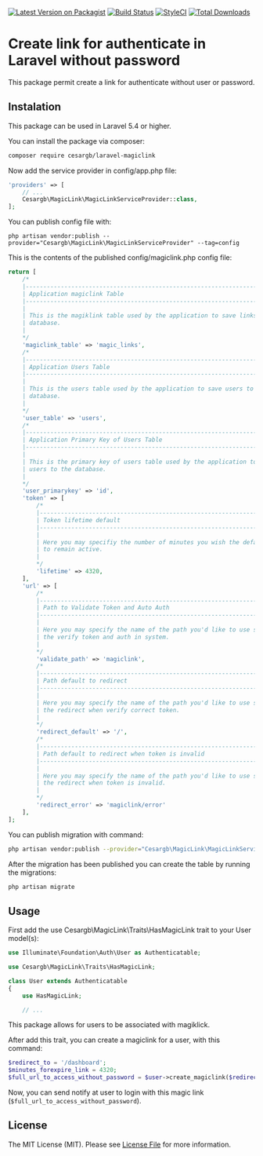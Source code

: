 [![Latest Version on Packagist](https://img.shields.io/packagist/v/cesargb/laravel-update.svg?style=flat-square)](https://packagist.org/packages/cesargb/laravel-magiclink)
[![Build Status](https://img.shields.io/travis/cesargb/laravel-magiclink/master.svg?style=flat-square)](https://travis-ci.org/cesargb/laravel-magiclink)
[![StyleCI](https://styleci.io/repos/98337902/shield)](https://styleci.io/repos/98337902)
[![Total Downloads](https://img.shields.io/packagist/dt/cesargb/laravel-magiclink.svg?style=flat-square)](https://packagist.org/packages/cesargb/laravel-magiclink)

# Create link for authenticate in Laravel without password

This package permit create a link for authenticate without user or password.

## Instalation

This package can be used in Laravel 5.4 or higher.

You can install the package via composer:

```bash
composer require cesargb/laravel-magiclink
```

Now add the service provider in config/app.php file:

```php
'providers' => [
    // ...
    Cesargb\MagicLink\MagicLinkServiceProvider::class,
];
```

You can publish config file with:

```
php artisan vendor:publish --provider="Cesargb\MagicLink\MagicLinkServiceProvider" --tag=config
```
This is the contents of the published config/magiclink.php config file:

```php
return [
    /*
    |--------------------------------------------------------------------------
    | Application magiclink Table
    |--------------------------------------------------------------------------
    |
    | This is the magiklink table used by the application to save links to the
    | database.
    |
    */
    'magiclink_table' => 'magic_links',
    /*
    |--------------------------------------------------------------------------
    | Application Users Table
    |--------------------------------------------------------------------------
    |
    | This is the users table used by the application to save users to the
    | database.
    |
    */
    'user_table' => 'users',
    /*
    |--------------------------------------------------------------------------
    | Application Primary Key of Users Table
    |--------------------------------------------------------------------------
    |
    | This is the primary key of users table used by the application to save
    | users to the database.
    |
    */
    'user_primarykey' => 'id',
    'token' => [
        /*
        |--------------------------------------------------------------------------
        | Token lifetime default
        |--------------------------------------------------------------------------
        |
        | Here you may specifiy the number of minutes you wish the default token
        | to remain active.
        |
        */
        'lifetime' => 4320,
    ],
    'url' => [
        /*
        |--------------------------------------------------------------------------
        | Path to Validate Token and Auto Auth
        |--------------------------------------------------------------------------
        |
        | Here you may specify the name of the path you'd like to use so that
        | the verify token and auth in system.
        |
        */
        'validate_path' => 'magiclink',
        /*
        |--------------------------------------------------------------------------
        | Path default to redirect
        |--------------------------------------------------------------------------
        |
        | Here you may specify the name of the path you'd like to use so that
        | the redirect when verify correct token.
        |
        */
        'redirect_default' => '/',
        /*
        |--------------------------------------------------------------------------
        | Path default to redirect when token is invalid
        |--------------------------------------------------------------------------
        |
        | Here you may specify the name of the path you'd like to use so that
        | the redirect when token is invalid.
        |
        */
        'redirect_error' => 'magiclink/error'
    ],
];
```

You can publish migration with command:

```bash
php artisan vendor:publish --provider="Cesargb\MagicLink\MagicLinkServiceProvider" --tag=migrations
```

After the migration has been published you can create the table by running the migrations:

```bash
php artisan migrate
```

## Usage

First add the use Cesargb\MagicLink\Traits\HasMagicLink trait to your User model(s):

```php
use Illuminate\Foundation\Auth\User as Authenticatable;

use Cesargb\MagicLink\Traits\HasMagicLink;

class User extends Authenticatable
{
    use HasMagicLink;

    // ...

```

This package allows for users to be associated with magiklick.

After add this trait, you can create a magiclink for a user, with this command:

```php
$redirect_to = '/dashboard';
$minutes_forexpire_link = 4320;
$full_url_to_access_without_password = $user->create_magiclink($redirect_to, $minutes_forexpire_link);
```

Now, you can send notify at user to login with this magic link (`$full_url_to_access_without_password`).

## License

The MIT License (MIT). Please see [License File](LICENSE.md) for more information.
